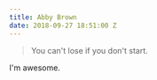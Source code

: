 ```yaml
---
title: Abby Brown
date: 2018-09-27 18:51:00 Z
---
```


> You can't lose if you don't start.

I'm awesome.